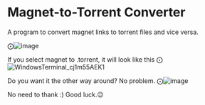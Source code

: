 # Magnet-to-Torrent Converter

A program to convert magnet links to torrent files and vice versa.

⨀![image](https://user-images.githubusercontent.com/131135701/234681421-ee848282-bd1b-4d44-bf84-c602081151e3.png)


If you select magnet to .torrent, it will look like this
⨀![WindowsTerminal_cj1m55AEK1](https://user-images.githubusercontent.com/131135701/234682204-0e8ef72e-154e-4c84-8549-54263f72a88a.png)


Do you want it the other way around? No problem.
⨀![image](https://user-images.githubusercontent.com/131135701/234682748-a0fc8e7a-3d0b-46f3-a240-88574a267792.png)

No need to thank :)
Good luck.😉
